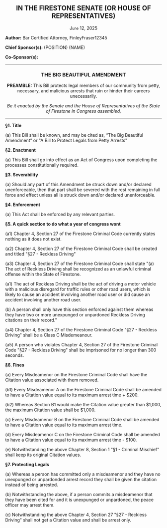 <div align="center">
  
<h2>IN THE FIRESTONE SENATE (OR HOUSE OF REPRESENTATIVES)</h2>

J<small>une</small> 12, 2025

</div>

**Author:** Bar Certified Attorney, FinleyFraser12345

**Chief Sponsor(s):** (POSITION) (NAME)

**Co-Sponsor(s):**

<div align="center">

---
  
<h3>THE BIG BEAUTIFUL AMENDMENT</h3>

**PREAMBLE:** This Bill protects legal members of our community from petty, necessary, and malicious arrests that ruin or hinder their careers unecessarily.

*Be it enacted by the Senate and the House of Representatives of the State of Firestone in Congress assembled,*
</div>

---

**§1. Title**

(a) This Bill shall be known, and may be cited as, “The Big Beautiful Amendment” or "A Bill to Protect Legals from Petty Arrests"

**§2. Enactment**

(a) This Bill shall go into effect as an Act of Congress upon completing the processes constitutionally required.

**§3. Severability**

(a) Should any part of this Amendment be struck down and/or declared unenforceable, then that part shall be severed with the rest remaining in full force and effect unless all is struck down and/or declared unenforceable.

**§4. Enforcement**

(a) This Act shall be enforced by any relevant parties.

**§5. A quick section to do what a year of congress wont**

(a1) Chapter 4, Section 27 of the Firestone Criminal Code currently states nothing as it does not exist.

(a2) Chapter 4, Section 27 of the Firestone Criminal Code shall be created and titled "§27 - Reckless Driving"

(a3) Chapter 4, Section 27 of the Firestone Criminal Code shall state "(a) The act of Reckless Driving shall be recognized as an unlawful criminal offense within the State of Firestone.

(a1) The act of Reckless Driving shall be the act of driving a motor vehicle with a malicious disregard for traffic rules or other road users, which is likely to cause an accident involving another road user or did cause an accident involving another road user.

(b) A person shall only have this section enforced against them whereas they have two or more unexpunged or unpardoned Reckless Driving citations on their record."

(a4) Chapter 4, Section 27 of the Firestone Criminal Code "§27 - Reckless Driving" shall be a Class C Misdemeanour. 

(a5) A person who violates Chapter 4, Section 27 of the Firestone Criminal Code "§27 - Reckless Driving" shall be imprisoned for no longer than 300 seconds.

**§6. Fines**

(a) Every Misdeamenor on the Firestone Criminal Code shall have the Citation value associated with them removed.

(b1) Every Misdeamenor A on the Firestone Criminal Code shall be amended to have a Citation value equal to its maximum arrest time + $200.

(b2) Whereas Section B1 would make the Citation value greater than $1,000, the maximum Citation value shall be $1,000.

(c) Every Misdeamenor B on the Firestone Criminal Code shall be amended to have a Citation value equal to its maximum arrest time.

(d) Every Misdeamenor C on the Firestone Criminal Code shall be amended to have a Citation value equal to its maximum arrest time - $100.

(e) Notwithstanding the above Chapter 8, Section 1 "§1 - Criminal Mischief" shall keep its original Citation values.

**§7. Protecting Legals**

(a) Whereas a person has committed only a misdeamenor and they have no unexpunged or unpardonded arrest record they shall be given the citation instead of being arrested.

(b) Notwithstanding the above, if a person commits a misdeamenor that they have been cited for and it is unexpunged or unpardoned, the peace officer may arrest them.

(c) Notwithstanding the above Chapter 4, Section 27 "§27 - Reckless Driving" shall not get a Citation value and shall be arrest only.
